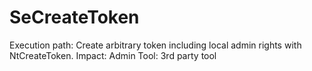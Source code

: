 # SeCreateToken

Execution path: Create arbitrary token including local admin rights with NtCreateToken.
Impact: Admin
Tool: 3rd party tool
